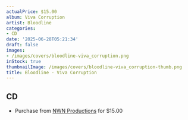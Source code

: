 ```yaml
---
actualPrice: $15.00
album: Viva Corruption
artist: Bloodline
categories:
- CD
date: '2025-06-28T05:21:34'
draft: false
images:
- /images/covers/bloodline-viva_corruption.png
inStock: true
thumbnailImage: /images/covers/bloodline-viva_corruption-thumb.png
title: Bloodline - Viva Corruption
---
```


## CD
* Purchase from [NWN Productions](http://shop.nwnprod.com/index.php?route=product/product&path=93&product_id=62176&sort=pd.name&order=ASC) for $15.00
